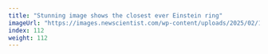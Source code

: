 ```yaml
---
title: "Stunning image shows the closest ever Einstein ring"
imageUrl: "https://images.newscientist.com/wp-content/uploads/2025/02/10095727/SEI_239317117.jpg?width=788"
index: 112
weight: 112
---
```

